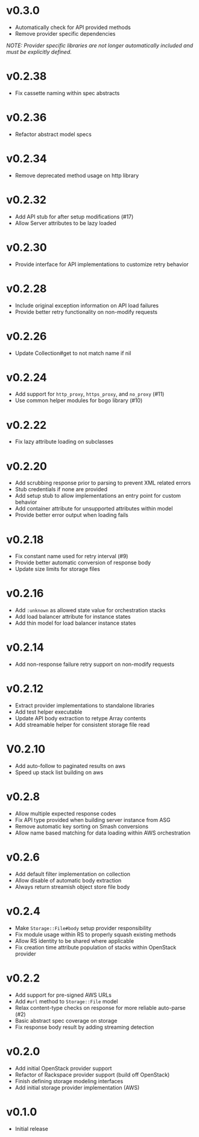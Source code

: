 # v0.3.0
* Automatically check for API provided methods
* Remove provider specific dependencies

_NOTE: Provider specific libraries are not longer
automatically included and must be explicitly defined._

# v0.2.38
* Fix cassette naming within spec abstracts

# v0.2.36
* Refactor abstract model specs

# v0.2.34
* Remove deprecated method usage on http library

# v0.2.32
* Add API stub for after setup modifications (#17)
* Allow Server attributes to be lazy loaded

# v0.2.30
* Provide interface for API implementations to customize retry behavior

# v0.2.28
* Include original exception information on API load failures
* Provide better retry functionality on non-modify requests

# v0.2.26
* Update Collection#get to not match name if nil

# v0.2.24
* Add support for `http_proxy`, `https_proxy`, and `no_proxy` (#11)
* Use common helper modules for bogo library (#10)

# v0.2.22
* Fix lazy attribute loading on subclasses

# v0.2.20
* Add scrubbing response prior to parsing to prevent XML related errors
* Stub credentials if none are provided
* Add setup stub to allow implementations an entry point for custom behavior
* Add container attribute for unsupported attributes within model
* Provide better error output when loading fails

# v0.2.18
* Fix constant name used for retry interval (#9)
* Provide better automatic conversion of response body
* Update size limits for storage files

# v0.2.16
* Add `:unknown` as allowed state value for orchestration stacks
* Add load balancer attribute for instance states
* Add thin model for load balancer instance states

# v0.2.14
* Add non-response failure retry support on non-modify requests

# v0.2.12
* Extract provider implementations to standalone libraries
* Add test helper executable
* Update API body extraction to retype Array contents
* Add streamable helper for consistent storage file read

# V0.2.10
* Add auto-follow to paginated results on aws
* Speed up stack list building on aws

# v0.2.8
* Allow multiple expected response codes
* Fix API type provided when building server instance from ASG
* Remove automatic key sorting on Smash conversions
* Allow name based matching for data loading within AWS orchestration

# v0.2.6
* Add default filter implementation on collection
* Allow disable of automatic body extraction
* Always return streamish object store file body

# v0.2.4
* Make `Storage::File#body` setup provider responsibility
* Fix module usage within RS to properly squash existing methods
* Allow RS identity to be shared where applicable
* Fix creation time attribute population of stacks within OpenStack provider

# v0.2.2
* Add support for pre-signed AWS URLs
* Add `#url` method to `Storage::File` model
* Relax content-type checks on response for more reliable auto-parse (#2)
* Basic abstract spec coverage on storage
* Fix response body result by adding streaming detection

# v0.2.0
* Add initial OpenStack provider support
* Refactor of Rackspace provider support (build off OpenStack)
* Finish defining storage modeling interfaces
* Add initial storage provider implementation (AWS)

# v0.1.0
* Initial release
